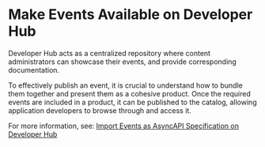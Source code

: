 <!-- loio974c3be2989b40dca049b7e80dbce310 -->

# Make Events Available on Developer Hub 

Developer Hub acts as a centralized repository where content administrators can showcase their events, and provide corresponding documentation.

To effectively publish an event, it is crucial to understand how to bundle them together and present them as a cohesive product. Once the required events are included in a product, it can be published to the catalog, allowing application developers to browse through and access it.

For more information, see: [Import Events as AsyncAPI Specification on Developer Hub](import-events-as-asyncapi-specification-on-developer-hub-a717c7b.md)

